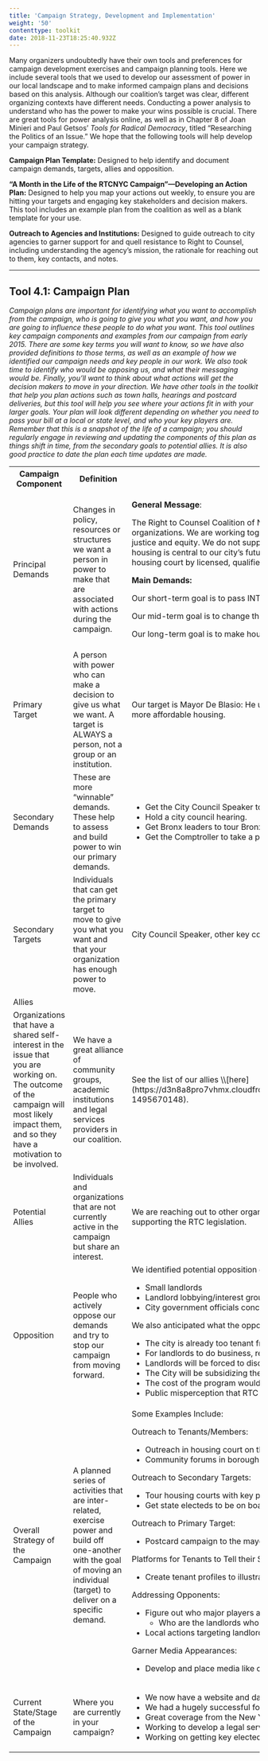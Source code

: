 ```yaml
---
title: 'Campaign Strategy, Development and Implementation'
weight: '50'
contenttype: toolkit
date: 2018-11-23T18:25:40.932Z
---
```

Many organizers undoubtedly have their own tools and preferences for campaign development exercises and campaign planning tools. Here we include several tools that we used to develop our assessment of power in our local landscape and to make informed campaign plans and decisions based on this analysis. Although our coalition’s target was clear, different organizing contexts have different needs. Conducting a power analysis to understand who has the power to make your wins possible is crucial. There are great tools for power analysis online, as well as in Chapter 8 of Joan Minieri and Paul Getsos’ _Tools for Radical Democracy_, titled “Researching the Politics of an Issue.”  We hope that the following tools will help develop your campaign strategy.

**Campaign Plan Template:** Designed to help identify and document campaign demands, targets, allies and opposition.

**“A Month in the Life of the RTCNYC Campaign”—Developing an Action Plan:**  Designed to help you map your actions out weekly, to ensure you are hitting your targets and engaging key stakeholders and decision makers. This tool includes an example plan from the coalition as well as a blank template for your use. 

**Outreach to Agencies and Institutions:** Designed to guide outreach to city agencies to garner support for and quell resistance to Right to Counsel, including understanding the agency’s mission, the rationale for reaching out to them, key contacts, and notes.   

<hr />

## Tool 4.1: Campaign Plan

_Campaign plans are important for identifying what you want to accomplish from the campaign, who is going to give you what you want, and how you are going to influence these people to do what you want. This tool outlines key campaign components and examples from our campaign from early 2015. There are some key terms you will want to know, so we have also provided definitions to those terms, as well as an example of how we identified our campaign needs and key people in our work. We also took time to identify who would be opposing us, and what their messaging would be. Finally, you’ll want to think about what actions will get the decision makers to move in your direction. We have other tools in the toolkit that help you plan actions such as town halls, hearings and postcard deliveries, but this tool will help you see where your actions fit in with your larger goals. Your plan will look different depending on whether you need to pass your bill at a local or state level, and who your key players are. Remember that this is a snapshot of the life of a campaign; you should regularly engage in reviewing and updating the components of this plan as things shift in time, from the secondary goals to potential allies. It is also good practice to date the plan each time updates are made._

<table>
<th>Campaign Component</th>
<th>Definition</th>
<th>RTCNYC Coalition Example</th>
<tr>
<td>Principal Demands</td>
<td>Changes in policy, resources or structures we want a person in power to make that are associated with actions during the campaign.</td>
<td>

**General Message**: 

The Right to Counsel Coalition of NYC is made up of tenant organizing groups, tenants advocate groups, law schools and legal services organizations. We are working together to achieve justice in our city’s housing courts so that the housing courts are a place of fairness, justice and equity.  We do not support forced displacement that can and should be prevented and we believe that safe and affordable housing is central to our city’s future. We are working on establishing a right in the city of New York for New Yorkers to be represented in housing court by licensed, qualified and experienced providers, when they go to housing court to defend their rights.  

**Main Demands:** 

Our short-term goal is to pass INTRO 214 (at 200% of poverty level, including NYCHA proceedings and under HRA). 

Our mid-term goal is to change the nature of housing court so that its primary use as a tool of displacement is dismantled. 

Our long-term goal is to make housing a right and shift the balance. of power between tenants and landlords in this city.

</td>
</tr>
<tr>
<td>Primary Target</td>

<td>A person with power who can make a decision to give us what we want. A target is ALWAYS a person, not a group or an institution.</td>

<td>Our target is Mayor De Blasio: He used the right to counsel in his campaign platform, and the legislation fits well into his plan to create more affordable housing. </td>
</tr>

<tr>
<td>Secondary Demands</td>

<td>These are more “winnable” demands. These help to assess and build power to win our primary demands.</td>

<td><ul><li>Get the City Council Speaker to tour the Housing courts and take a position.</li>

<li>Hold a city council hearing.</li> 

<li>Get Bronx leaders to tour Bronx housing court, and other leaders in other boroughs too.</li>

<li>Get the Comptroller to take a position on the fiscal smartness of this.</li></ul>
</td>
</tr>
<tr>
<td>Secondary Targets</td>
<td>Individuals that can get the primary target to move to give you what you want and that your organization has enough power to move.</td>
<td>City Council Speaker, other key council members, Public Advocate, Comptroller.</td>
</tr>

<tr>

<td>Allies</td>

</tr>

<tr>

<td>Organizations that have a shared self-interest in the issue that you are working on. The outcome of the campaign will most likely impact them, and so they have a motivation to be involved.</td>

<td>We have a great alliance of community groups, academic institutions and legal services providers in our coalition. </td>

<td>See the list of our allies \\[here](https://d3n8a8pro7vhmx.cloudfront.net/righttocounselnyc/pages/23/attachments/original/1495670148/Sign_On_to_RTC_Principles.pdf?1495670148). </td>

</tr>

<tr>

<td>Potential Allies </td>

<td>Individuals and organizations that are not currently active in the campaign but share an interest.</td>

<td>We are reaching out to other organizations who are also in the movement but are not currently in the coalition or have committed to supporting the RTC legislation. </td>

</tr>

<tr>

<td>Opposition</td>

<td>People who actively oppose our demands and try to stop our campaign from moving forward.</td>

<td>We identified potential opposition groups: 

* Small landlords
* Landlord lobbying/interest groups 
* City government officials concerned about increasing costs for landlords and cost/benefits of the program.

We also anticipated what the opposition’s message might be: 

* The city is already too tenant friendly. 
* For landlords to do business, rents will go up because the cost of being a landlord will go up. 
* Landlords will be forced to discriminate against tenants they profile as not being able to pay the rent. 
* The City will be subsidizing the cost of tenants not paying rent.   
* The cost of the program would be too high.
* Public misperception that RTC already exists, such as in criminal court, harder to mobilize communities.  

</td>

</tr>

<tr>

<td>Overall Strategy of the Campaign </td>

<td>A planned series of activities that are inter-related, exercise power and build off one-another with the goal of moving an individual (target) to deliver on a specific demand.</td>

<td>Some Examples Include: 

Outreach to Tenants/Members:  

* Outreach in housing court on the line to have more folks who have been evicted to be a part of the work. 
* Community forums in boroughs to get feedback on the legal services  model and build momentum. 

Outreach to Secondary Targets: 

* Tour housing courts with key people. 
* Get state electeds to be on board and talk about the savings for the state. 

Outreach to Primary Target: 

* Postcard campaign to the mayor. 

Platforms for Tenants to Tell their Stories:

* Create tenant profiles to illustrate the justice denied to pro se tenants

Addressing Opponents: 

* Figure out who major players are in Housing Court. 
  * Who are the landlords who bring the most evictions? 
* Local actions targeting landlords, harassment and displacement because of not having RTC. 

Garner Media Appearances:

* Develop and place media like op-eds, to keep the issue in the news and in popular opinion. 

</td>

</tr>

<tr>

<td>Current State/Stage of the Campaign</td>

<td>Where you are currently in your campaign? </td>

<td>

* We now have a website and database for folks to sign up and send emails through. 
* We had a hugely successful forum - over 400 people came.  
* Great coverage from the New York Times and Newsweek 
* Working to develop a legal services model that will be presented to community members through a series of borough based town halls. 
* Working on getting key electeds to tour the courts and building up to a big action at the end of March.

</td>

</tr>

</table>
